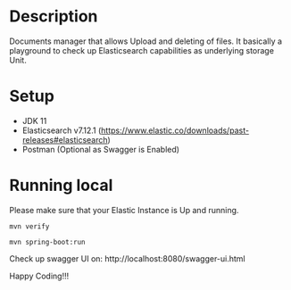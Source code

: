 # Description
Documents manager that allows Upload and deleting of files. It basically a playground to check up Elasticsearch capabilities as underlying storage Unit.

# Setup
- JDK 11
- Elasticsearch v7.12.1 (https://www.elastic.co/downloads/past-releases#elasticsearch)
- Postman (Optional as Swagger is Enabled)

# Running local
Please make sure that your Elastic Instance is Up and running.

````
mvn verify
````

````
mvn spring-boot:run
````
Check up swagger UI on: http://localhost:8080/swagger-ui.html

Happy Coding!!!
